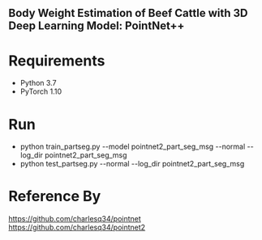 ## Body Weight Estimation of Beef Cattle with 3D Deep Learning Model: PointNet++

# Requirements  
  - Python 3.7  
  - PyTorch 1.10
# Run
  - python train_partseg.py --model pointnet2_part_seg_msg --normal --log_dir pointnet2_part_seg_msg  
  - python test_partseg.py --normal --log_dir pointnet2_part_seg_msg
# Reference By  
 https://github.com/charlesq34/pointnet  
 https://github.com/charlesq34/pointnet2
 
 

